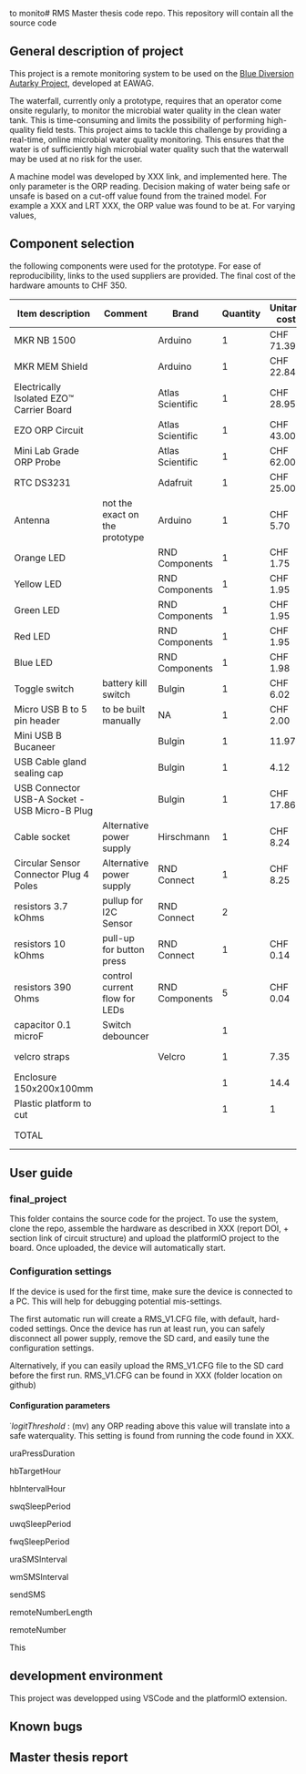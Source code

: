 to monito# RMS
Master thesis code repo. This repository will contain all the source code

## General description of project
This project is a remote monitoring system to be used on the [Blue Diversion Autarky Project](https://www.eawag.ch/en/research/humanwelfare/wastewater/projects/autarky/), developed at EAWAG. 

The waterfall, currently only a prototype, requires that an operator come onsite regularly, to monitor the microbial water quality in the clean water tank. This is time-consuming and limits the possibility of performing high-quality field tests.
This project aims to tackle this challenge by providing a real-time, online microbial water quality monitoring. This ensures that the water is of sufficiently high microbial water quality such that the waterwall may be used at no risk for the user. 

A machine model was developed by XXX link, and implemented here. The only parameter is the ORP reading. Decision making of water being safe or unsafe is based on a cut-off value found from the trained model.
For example a XXX and LRT XXX, the ORP value was found to be at. 
For varying values, 


## Component selection
the following components were used for the prototype. For ease of reproducibility, links to the used suppliers are provided.
The final cost of the hardware amounts to CHF 350.


| Item description 	| Comment 	| Brand 	| Quantity 	| Unitary cost 	| Total cost 	| manufacturer link 	| Manufacturer code 	| Supplier link 	|
|---	|---	|---	|---	|---	|---	|---	|---	|---	|
| MKR NB 1500 	|  	| Arduino 	| 1 	| CHF 71.39 	| CHF 71.39 	| https://store.arduino.cc/products/arduino-mkr-nb-1500 	|  	| https://www.distrelec.ch/fr/arduino-mkr-nb-1500-arduino-abx00019/p/30117099?track=true&no-cache=true&marketingPopup=false 	|
| MKR MEM Shield 	|  	| Arduino 	| 1 	| CHF 22.84 	| CHF 22.84 	| https://docs.arduino.cc/hardware/mkr-mem-shield 	|  	| https://www.distrelec.ch/fr/shield-arduino-mkr-mem-arduino-asx00008/p/30117217?trackQuery=Arduino+MKR+MEM+Shield&pos=1&origPos=1&origPageSize=50&track=true 	|
| Electrically Isolated EZO™ Carrier Board 	|  	| Atlas Scientific 	| 1 	| CHF 28.95 	| CHF 28.95 	| https://atlas-scientific.com/orp 	|  	| https://sensorsandprobes.com 	|
| EZO ORP Circuit 	|  	| Atlas Scientific 	| 1 	| CHF 43.00 	| CHF 43.00 	| https://atlas-scientific.com/orp 	|  	| https://www.whiteboxes.ch/shop/ezo-orp/ 	|
| Mini Lab Grade ORP Probe 	|  	| Atlas Scientific 	| 1 	| CHF 62.00 	| CHF 62.00 	| https://atlas-scientific.com/orp 	|  	| https://www.whiteboxes.ch/shop/mini-orp-probe/ 	|
| RTC DS3231 	|  	| Adafruit 	| 1 	| CHF 25.00 	| CHF 25.00 	| https://www.adafruit.com/product/3013 	|  	| https://www.distrelec.ch/fr/rtc-de-precision-ds3231-adafruit-3013/p/30091211?trackQuery=DS3231&pos=1&origPos=1&origPageSize=50&track=true 	|
| Antenna 	| not the exact on the prototype 	| Arduino 	| 1 	| CHF 5.70 	| CHF 5.70 	|  	| X000016 	| https://www.distrelec.ch/fr/antenne-gsm-2g-3g-4g-dbi-fl-support-adhesif-arduino-x000016/p/30101972?&cq_src=google_ads&cq_cmp=18318188127&cq_con=&cq_term=&cq_med=pla&cq_plac=&cq_net=x&cq_pos=&cq_plt=gp&gclid=Cj0KCQjwnrmlBhDHARIsADJ5b_mY_m0nUqeMlJN3qyH_5C25cz63-XVXhBc8LV99wYNgYx2_ZzH7XpMaAo-4EALw_wcB&gclsrc=aw.ds 	|
| Orange LED 	|  	| RND Components 	| 1 	| CHF 1.75 	| CHF 1.75 	|  	| RND 210-00674 	| https://www.distrelec.ch/en/led-indicator-pcb-pins-fixed-orange-dc-2v-rnd-components-rnd-210-00674/p/30176538?trackQuery=LED+Indicator%2c+PCB+Pins%2c+Fixed%2c+Orange%2c+DC%2c+2V%2c+RND+Components&pos=13&origPos=13&origPageSize=50&track=true 	|
| Yellow LED 	|  	| RND Components 	| 1 	| CHF 1.95 	| CHF 1.95 	|  	| RND 210-00675 	| https://www.distrelec.ch/en/led-indicator-pcb-pins-fixed-yellow-dc-2v-rnd-components-rnd-210-00675/p/30176539?trackQuery=210-00675&pos=1&origPos=1&origPageSize=50&track=true 	|
| Green LED 	|  	| RND Components 	| 1 	| CHF 1.95 	| CHF 1.95 	|  	| RND 210-00673 	| https://www.distrelec.ch/en/led-indicator-pcb-pins-fixed-green-dc-2v-rnd-components-rnd-210-00673/p/30176537?queryFromSuggest=true 	|
| Red LED 	|  	| RND Components 	| 1 	| CHF 1.95 	| CHF 1.95 	|  	| RND 210-00672 	| https://www.distrelec.ch/en/led-indicator-pcb-pins-fixed-red-dc-2v-rnd-components-rnd-210-00672/p/30176536?queryFromSuggest=true 	|
| Blue LED 	|  	| RND Components 	| 1 	| CHF 1.98 	| CHF 1.98 	|  	| RND 210-00676 	| https://www.distrelec.ch/en/led-indicator-pcb-pins-fixed-blue-dc-2v-rnd-components-rnd-210-00676/p/30176540?trackQuery=LED+Indicator%2c+PCB+Pins%2c+Fixed%2c+Blue%2c+DC%2c+2V%2c+RND+Components&pos=6&origPos=6&origPageSize=50&track=true 	|
| Toggle switch 	| battery kill switch 	| Bulgin 	| 1 	| CHF 6.02 	| CHF 6.02 	|  	| C3910BAAAA 	| https://www.distrelec.ch/en/toggle-switch-on-on-20-1co-ip67-bulgin-limited-c3910baaaa/p/30013174?track=true&no-cache=true&marketingPopup=false 	|
| Micro USB B to 5 pin header 	| to be built manually 	| NA 	| 1 	| CHF 2.00 	| CHF 2.00 	|  	|  	|  	|
| Mini USB B Bucaneer  	|  	| Bulgin 	| 1 	| 11.97 	| CHF 11.97 	| https://www.distrelec.ch/Web/Downloads/_t/ds/PX0443_eng_tds.pdf 	| PX0446 	| https://www.distrelec.ch/en/usb-connector-ports-mini-usb-bulgin-limited-px0446/p/30092073?track=true&no-cache=true&marketingPopup=false 	|
| USB Cable gland sealing cap  	|  	| Bulgin 	| 1 	| 4.12 	| CHF 4.12 	| https://www.distrelec.ch/Web/Downloads/_t/ds/PX0443_eng_tds.pdf 	| PX0484 	| https://www.distrelec.ch/en/sealing-cap-polyamide-size-bulgin-limited-px0484/p/30092076?track=true&no-cache=true&marketingPopup=false 	|
| USB Connector USB-A Socket - USB Micro-B Plug 	|  	| Bulgin 	| 1 	| CHF 17.86 	| CHF 17.86 	| https://www.distrelec.ch/Web/Downloads/_t/ds/PX0443_eng_tds.pdf 	| PX0441/2M00 	| https://www.distrelec.ch/en/usb-connector-usb-socket-usb-micro-plug-2m-usb-black-bulgin-limited-px0441-2m00/p/30092069?track=true&no-cache=true&marketingPopup=false 	|
| Cable socket 	| Alternative power supply 	| Hirschmann 	| 1 	| CHF 8.24 	| CHF 8.24 	|  	| ELKA 4012 PG7 BLACK 	| https://www.distrelec.ch/en/cable-box-m12-pin-socket-poles-straight-screw-terminal-cable-mount-hirschmann-elka-4012-pg7-black/p/14436720?track=true&no-cache=true&marketingPopup=false 	|
| Circular Sensor Connector Plug 4 Poles 	| Alternative power supply 	| RND Connect 	| 1 	| CHF 8.25 	| CHF 8.25 	|  	| RND 205-01173 	| https://www.distrelec.ch/en/circular-sensor-connector-plug-poles-straight-solder-panel-mount-rnd-connect-rnd-205-01173/p/30164698?track=true&no-cache=true&marketingPopup=false 	|
| resistors 3.7 kOhms 	| pullup for I2C Sensor 	| RND Connect 	| 2 	|  	| CHF 0.00 	|  	|  	|  	|
| resistors 10 kOhms 	| pull-up for button press 	| RND Connect 	| 1 	| CHF 0.14 	| CHF 0.14 	|  	| MBB02070C1002FCT00 	| https://www.distrelec.ch/fr/resistance-600mw-10kohm-vishay-mbb02070c1002fct00/p/16059239?trackQuery=10kOhms&pos=21&origPos=21&origPageSize=50&track=true 	|
| resistors 390 Ohms 	| control current flow for LEDs 	| RND Components 	| 5 	| CHF 0.04 	| CHF 0.19 	|  	|  	| https://www.distrelec.ch/fr/resistance-fixe-couches-de-carbone-500mw-390ohm-rnd-components-rnd-155rd12jn391t52/p/30156013?trackQuery=390+Ohms+resistors&pos=2&origPos=2&origPageSize=50&track=true 	|
| capacitor 0.1 microF 	| Switch debouncer 	|  	| 1 	|  	| CHF 0.00 	|  	|  	|  	|
| velcro straps 	|  	| Velcro 	| 1 	| 7.35 	| CHF 7.35 	|  	|  	| https://www.distrelec.ch/en/velcro-fastener-200-13mm-fabric-polypropylene-black-velcro-vel-ow64301/p/30110092?trackQuery=velcro&pos=2&origPos=5&origPageSize=50&track=true 	|
| Enclosure 150x200x100mm 	|  	|  	| 1 	| 14.4 	| CHF 14.40 	|  	| RL6685BK 	| https://www.distrelec.ch/en/plastic-enclosure-rl-150x200x100mm-black-abs-ip54-hammond-rl6685bk/p/30122546?queryFromSuggest=true 	|
| Plastic platform to cut 	|  	|  	| 1 	| 1 	| CHF 1.00 	|  	|  	|  	|
| TOTAL 	|  	|  	|  	|  	| CHF 350.00 	|  	|  	|  	|


## User guide
<!--- The project is divided in 3 folders 
- final project
- RTC calibration
- ML model --->
### final_project
This folder contains the source code for the project.
To use the system, clone the repo, assemble the hardware as described in XXX (report DOI, + section link of circuit structure) and upload the platformIO project to the board.
Once uploaded, the device will automatically start. 

### Configuration settings
If the device is used for the first time, make sure the device is connected to a PC. This will help for debugging potential mis-settings. 

The first automatic run will create a RMS_V1.CFG file, with default, hard-coded settings. Once the device has run at least run, you can safely disconnect all power supply, remove the SD card, and easily tune the configuration settings.

Alternatively, if you can easily upload the RMS_V1.CFG file to the SD card before the first run. RMS_V1.CFG can be found in XXX (folder location on github)

#### Configuration parameters
˙_logitThreshold_ : (mv) any ORP reading above this value will translate into a safe waterquality. This setting is found from running the code found in XXX.

uraPressDuration

hbTargetHour

hbIntervalHour

swqSleepPeriod

uwqSleepPeriod

fwqSleepPeriod

uraSMSInterval

wmSMSInterval

sendSMS

remoteNumberLength

remoteNumber 


This





## development environment
This project was developped using VSCode and the platformIO extension.

## Known bugs

## Master thesis report

